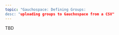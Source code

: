 ```yaml
---
topic: "Gauchospace: Defining Groups:
desc: "uploading groups to Gauchospace from a CSV"
---
```


TBD
